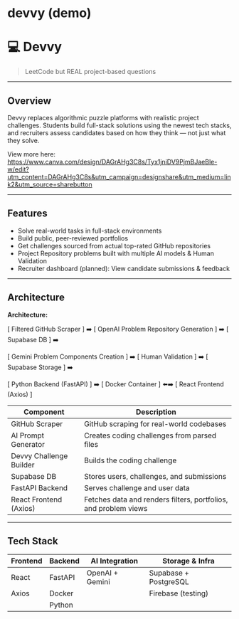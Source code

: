 # devvy (demo)


# 💻 Devvy

> LeetCode but REAL project-based questions

---

##  Overview

Devvy replaces algorithmic puzzle platforms with realistic project challenges. Students build full-stack solutions using the newest tech stacks, and recruiters assess candidates based on how they think — not just what they solve.

View more here: https://www.canva.com/design/DAGrAHg3C8s/Tyx1jniDV9PjmBJaeBle-w/edit?utm_content=DAGrAHg3C8s&utm_campaign=designshare&utm_medium=link2&utm_source=sharebutton

---

## Features

-  Solve real-world tasks in full-stack environments
-  Build public, peer-reviewed portfolios
-  Get challenges sourced from actual top-rated GitHub repositories
-  Project Repository problems built with multiple AI models & Human Validation 
-  Recruiter dashboard (planned): View candidate submissions & feedback

---

##  Architecture
**Architecture:**

[ Filtered GitHub Scraper ] ➡️ [ OpenAI Problem Repository Generation ] ➡️ [ Supabase DB ] ➡️ 

[ Gemini Problem Components Creation ] ➡️ [ Human Validation ] ➡️ [ Supabase Storage ] ➡️

[ Python Backend (FastAPI) ] ➡️ [ Docker Container ] ⬅️➡️ [ React Frontend (Axios) ]


| Component                | Description                                |
|--------------------------|--------------------------------------------|
| GitHub Scraper           | GitHub scraping for real-world codebases   |
| AI Prompt Generator      | Creates coding challenges from parsed files|
| Devvy Challenge Builder  | Builds the coding challenge                  |
| Supabase DB              | Stores users, challenges, and submissions   |
| FastAPI Backend          | Serves challenge and user data               |
| React Frontend (Axios)   | Fetches data and renders filters, portfolios, and problem views |


---

## Tech Stack

| Frontend      | Backend       | AI Integration | Storage & Infra     |
|---------------|---------------|----------------|----------------------|
| React         | FastAPI       | OpenAI + Gemini| Supabase + PostgreSQL|
| Axios         | Docker        |                | Firebase (testing)   |
|               | Python        |                |                      |



